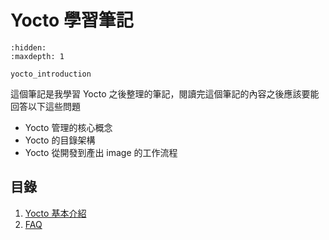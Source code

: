 # Yocto 學習筆記

```{toctree}
:hidden:
:maxdepth: 1

yocto_introduction
```

這個筆記是我學習 Yocto 之後整理的筆記，閱讀完這個筆記的內容之後應該要能回答以下這些問題

- Yocto 管理的核心概念
- Yocto 的目錄架構
- Yocto 從開發到產出 image 的工作流程

## 目錄

1. [Yocto 基本介紹](./yocto_introduction.md)
2. [FAQ](./yocto_faq.md)
